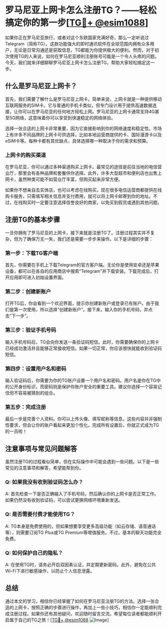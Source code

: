 # 罗马尼亚上网卡怎么注册TG？——轻松搞定你的第一步[[TG💪+ @esim1088](https://t.me/s/esim1088)]

如果你正在罗马尼亚旅行，或者对这个东欧国家充满好奇，那么一定听说过Telegram（简称TG）。这款功能强大的即时通讯软件在全球范围内拥有众多用户，无论是日常沟通还是获取信息，TG都能为你提供极大的便利。然而，对于初次使用TG的人来说，如何在罗马尼亚顺利注册账号可能是一个令人头疼的问题。今天，我们就来详细聊聊罗马尼亚上网卡怎么注册TG，帮助大家轻松搞定这一步。

## 什么是罗马尼亚上网卡？

首先，我们需要了解什么是罗马尼亚上网卡。简单来说，上网卡就是一种提供移动互联网服务的SIM卡。它与普通的手机卡类似，但专门设计用于提供高速数据连接，让你可以在罗马尼亚的任何地方轻松上网。罗马尼亚的上网卡通常支持4G甚至5G网络，这意味着你可以享受到快速稳定的网络体验。

选择一张合适的上网卡非常重要，因为它直接影响到你的网络速度和稳定性。市场上有许多不同品牌的上网卡可供选择，比如本地运营商提供的卡、国际漫游卡以及eSIM卡等。每种卡都有其优缺点，具体选择哪一种取决于你的需求和预算。

### 上网卡的购买渠道

在罗马尼亚，你可以通过多种渠道购买上网卡。最常见的途径是前往当地的电信营业厅，那里会有各种品牌和套餐供你选择。此外，许多大型超市和便利店也出售上网卡，虽然种类可能不如营业厅丰富，但购买起来非常方便。

如果你不想亲自去实体店，也可以考虑在线购买。现在很多电信运营商都提供在线购卡服务，只需填写相关信息并支付费用，就可以将上网卡邮寄到你的地址。不过，在线购买时一定要注意选择信誉良好的商家，以免买到假货或遇到其他问题。

## 注册TG的基本步骤

一旦你拥有了罗马尼亚的上网卡，接下来就是注册TG了。注册过程其实并不复杂，但为了确保万无一失，我们还是需要一步步来操作。以下是详细的步骤：

### 第一步：下载TG客户端

首先，你需要在手机上下载Telegram的官方客户端。无论你是使用安卓还是苹果设备，都可以在各自的应用商店中搜索“Telegram”并下载安装。下载完成后，打开应用即可进入初始设置界面。

### 第二步：创建新账户

打开TG后，你会看到一个欢迎界面，提示你创建新账户或登录已有账户。由于我们是第一次使用，所以选择“创建新账户”。接下来，输入你的手机号码，并点击“下一步”。

### 第三步：验证手机号码

输入手机号码后，TG会向你发送一条验证码短信。此时，你需要确保你的上网卡已经成功激活并且能够正常接收短信。如果一切正常，你应该很快就能收到验证码短信。

### 第四步：设置用户名和密码

输入验证码后，你需要为你的TG账户设置一个用户名和密码。用户名是你在TG中的公开身份标识，而密码则是保护你账户安全的重要工具。建议你选择一个容易记住但不容易被猜到的组合。

### 第五步：完成注册

最后一步是完善个人资料。你可以上传头像、填写昵称等信息，这些内容并非强制性要求，但会让你的账户看起来更加个性化。完成所有设置后，你就正式成为TG的一员啦！

## 注意事项与常见问题解答

虽然注册TG的过程看似简单，但在实际操作中可能会遇到一些问题。以下是一些常见的注意事项和解答，希望能帮到你。

### Q: 如果我没有收到验证码怎么办？

A: 首先检查一下是否正确输入了手机号码，然后确认你的上网卡是否正常工作。如果仍然没有收到验证码，可以尝试更换网络环境重新发送。

### Q: 是否需要付费才能使用TG？

A: TG本身是免费使用的，但如果想要享受更多高级功能（如云存储、语音通话等），则需要订阅TG Plus或TG Premium等增值服务。不过，基本的聊天功能完全免费。

### Q: 如何保护自己的隐私？

A: 在使用TG时，请务必开启双因素认证，并定期更新密码。此外，避免在公共Wi-Fi下进行敏感操作，以防止个人信息泄露。

## 总结

通过本文的学习，相信你已经掌握了如何在罗马尼亚注册TG的方法。选择一张合适的上网卡，按照正确的步骤进行操作，再加上一些小技巧，相信你一定能顺利完成注册过程。如果你还有其他疑问，欢迎随时留言交流。希望每位读者都能顺利开启属于自己的TG之旅！[[TG💪+ @esim1088](https://t.me/s/esim1088) ![Image](https://i.postimg.cc/4NQfJmqS/Snipaste-2025-05-13-00-14-12.png)]